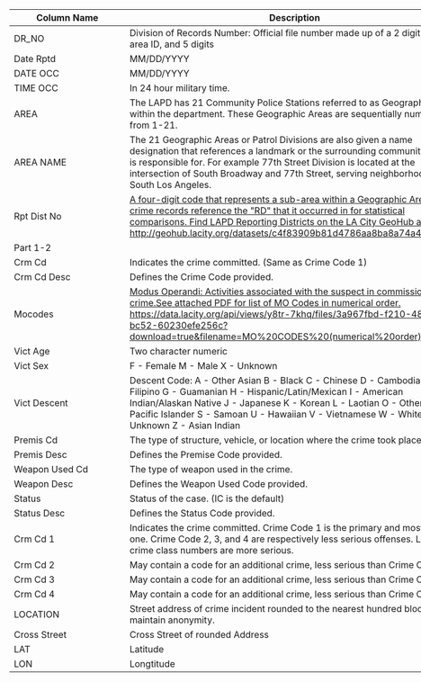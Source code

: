 <div class="tg-wrap"><table id="tg-sAZk7" style="undefined;table-layout: fixed; width: 1003px">
<colgroup>
<col style="width: 258px">
<col style="width: 494px">
<col style="width: 251px">
</colgroup>
<thead>
  <tr>
    <th>Column Name</th>
    <th>Description</th>
    <th>Type</th>
  </tr>
</thead>
<tbody>
  <tr>
    <td>DR_NO</td>
    <td>Division   of Records Number: Official file number made up of a 2 digit year, area ID, and 5 digits</td>
    <td>Plain Text</td>
  </tr>
  <tr>
    <td>Date Rptd</td>
    <td>MM/DD/YYYY</td>
    <td>Date &amp; Time</td>
  </tr>
  <tr>
    <td>DATE OCC</td>
    <td>MM/DD/YYYY</td>
    <td>Date &amp; Time</td>
  </tr>
  <tr>
    <td>TIME OCC</td>
    <td>In 24 hour military time.</td>
    <td>Plain Text</td>
  </tr>
  <tr>
    <td>AREA</td>
    <td>The   LAPD has 21 Community Police Stations referred to as Geographic Areas within   the department. These Geographic Areas are sequentially numbered from 1-21.</td>
    <td>Plain Text</td>
  </tr>
  <tr>
    <td>AREA NAME</td>
    <td>The   21 Geographic Areas or Patrol Divisions are also given a name designation   that references a landmark or the surrounding community that it is   responsible for. For example 77th Street Division is located at the   intersection of South Broadway and 77th Street, serving neighborhoods in   South Los Angeles.</td>
    <td>Plain Text</td>
  </tr>
  <tr>
    <td>Rpt Dist No</td>
    <td><a href="http://geohub.lacity.org/datasets/c4f83909b81d4786aa8ba8a74a4b4db1_4" target="_blank" rel="noopener noreferrer">A four-digit code that represents a sub-area within a Geographic Area. All   crime records reference the "RD" that it occurred in for   statistical comparisons. Find LAPD Reporting Districts on the LA City GeoHub   at http://geohub.lacity.org/datasets/c4f83909b81d4786aa8ba8a74a4b4db1_4</a></td>
    <td>Plain Text</td>
  </tr>
  <tr>
    <td>Part 1-2</td>
    <td> </td>
    <td>Number</td>
  </tr>
  <tr>
    <td>Crm Cd</td>
    <td>Indicates   the crime committed. (Same as Crime Code 1)</td>
    <td>Plain Text</td>
  </tr>
  <tr>
    <td>Crm Cd Desc</td>
    <td>Defines   the Crime Code provided.</td>
    <td>Plain Text</td>
  </tr>
  <tr>
    <td>Mocodes</td>
    <td><a href="https://data.lacity.org/api/views/y8tr-7khq/files/3a967fbd-f210-4857-bc52-60230efe256c?download=true&filename=MO%20CODES%20(numerical%20order).pdf" target="_blank" rel="noopener noreferrer">Modus Operandi: Activities associated with the suspect in commission of   the crime.See attached PDF for list of MO Codes in numerical   order. https://data.lacity.org/api/views/y8tr-7khq/files/3a967fbd-f210-4857-bc52-60230efe256c?download=true&amp;filename=MO%20CODES%20(numerical%20order).pdf</a></td>
    <td>Plain Text</td>
  </tr>
  <tr>
    <td>Vict Age</td>
    <td>Two   character numeric</td>
    <td>Plain Text</td>
  </tr>
  <tr>
    <td>Vict Sex</td>
    <td>F   - Female M - Male X - Unknown</td>
    <td>Plain Text</td>
  </tr>
  <tr>
    <td>Vict Descent</td>
    <td>Descent   Code: A - Other Asian B - Black C - Chinese D - Cambodian F - Filipino G -   Guamanian H - Hispanic/Latin/Mexican I - American Indian/Alaskan Native J -   Japanese K - Korean L - Laotian O - Other P - Pacific Islander S - Samoan U -   Hawaiian V - Vietnamese W - White X - Unknown Z - Asian Indian</td>
    <td>Plain Text</td>
  </tr>
  <tr>
    <td>Premis Cd</td>
    <td>The   type of structure, vehicle, or location where the crime took place.</td>
    <td>Number</td>
  </tr>
  <tr>
    <td>Premis Desc</td>
    <td>Defines   the Premise Code provided.</td>
    <td>Plain Text</td>
  </tr>
  <tr>
    <td>Weapon Used Cd</td>
    <td>The   type of weapon used in the crime.</td>
    <td>Plain Text</td>
  </tr>
  <tr>
    <td>Weapon Desc</td>
    <td>Defines   the Weapon Used Code provided.</td>
    <td>Plain Text</td>
  </tr>
  <tr>
    <td>Status</td>
    <td>Status   of the case. (IC is the default)</td>
    <td>Plain Text</td>
  </tr>
  <tr>
    <td>Status Desc</td>
    <td>Defines   the Status Code provided.</td>
    <td>Plain Text</td>
  </tr>
  <tr>
    <td>Crm Cd 1</td>
    <td>Indicates   the crime committed. Crime Code 1 is the primary and most serious one. Crime Code 2, 3, and 4 are respectively less serious offenses. Lower crime class   numbers are more serious.</td>
    <td>Plain Text</td>
  </tr>
  <tr>
    <td>Crm Cd 2</td>
    <td>May   contain a code for an additional crime, less serious than Crime Code 1.</td>
    <td>Plain Text</td>
  </tr>
  <tr>
    <td>Crm Cd 3</td>
    <td>May   contain a code for an additional crime, less serious than Crime Code 1.</td>
    <td>Plain Text</td>
  </tr>
  <tr>
    <td>Crm Cd 4</td>
    <td>May   contain a code for an additional crime, less serious than Crime Code 1.</td>
    <td>Plain Text</td>
  </tr>
  <tr>
    <td>LOCATION</td>
    <td>Street   address of crime incident rounded to the nearest hundred block to maintain   anonymity.</td>
    <td>Plain Text</td>
  </tr>
  <tr>
    <td>Cross Street</td>
    <td>Cross   Street of rounded Address</td>
    <td>Plain Text</td>
  </tr>
  <tr>
    <td>LAT</td>
    <td>Latitude</td>
    <td>Number</td>
  </tr>
  <tr>
    <td>LON</td>
    <td>Longtitude</td>
    <td>Number</td>
  </tr>
</tbody>
</table></div>
